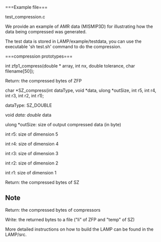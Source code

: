 ===Example file===

test_compression.c

We provide an example of AMR data (MISMIP3D) for illustrating how the data being compressed was generated. 

The test data is stored in LAMP/example/testdata, you can use the executable 'sh test.sh' command to do the compression.

===compression prototypes===

int zfp1_compress(double * array, int nx, double tolerance, char filename[50]);

Return: the compressed bytes of ZFP

char *SZ_compress(int dataType, void *data, ulong *outSize, int r5, int r4, int r3, int r2, int r1);

dataType: SZ_DOUBLE

void *data: double* data

ulong *outSize: size of output compressed data (in byte)

int r5: size of dimension 5

int r4: size of dimension 4

int r3: size of dimension 3

int r2: size of dimension 2

int r1: size of dimension 1

Return: the compressed bytes of SZ

## Note
Return: the compressed bytes of compressors

Write: the returned bytes to a file ("li" of ZFP and "temp" of SZ)

More detailed instructions on how to build the LAMP can be found in the LAMP/src.
